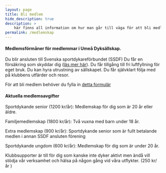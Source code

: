 ```yaml
---
layout: page
title: Bli medlem
hide_description: true
description: >
    här finns all information om hur man går till väga för att bli medlem i föreningen.
permalink: /medlemskap
---
```


#### Medlemsförmåner för medlemmar i Umeå Dyksällskap.

Du blir ansluten till Svenska sportdykareförbundet (SSDF)
Du får en försäkring som skyddar dig ([läs mer här](http://www.ssdf.se/foreningar/forsakringen/)).
Du får tillgång till fri luftfyllning för eget bruk.
Du kan hyra utrustning av sällskapet.
Du får självklart följa med på klubbens utfärder och resor.

För att bli medlem behöver du fylla in [detta formulär](https://docs.google.com/forms/d/e/1FAIpQLSd5k84t6BEziO8_tiQ88R9CSd-9PxU7jscayibC71K9oTFQKg/viewform)

#### Aktuella medlemsavgifter

Sportdykande senior (1200 kr/år):
Medlemskap för dig som är 20 år eller äldre.

Familjemedlemskap (1800 kr/år):
Två vuxna med barn under 18 år.

Extra medlemskap (900 kr/år):
Sportdykande senior som är fullt betalande medlen i annan SSDF ansluten förening

Sportdykande ungdom (600 kr/år):
Medlemskap för dig som är under 20 år.

Klubbsupporter är till för dig som kanske inte dyker aktivt men ändå vill stödja vår verksamhet och hälsa på någon gång vid våra utflykter. (250 kr/år )
